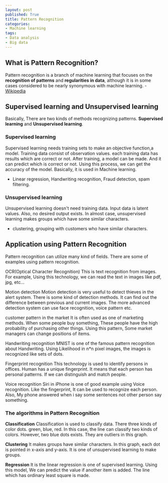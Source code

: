 ```yaml
---
layout: post
published: True
title: Pattern Recognition
categories:
- Machine learning
tags:
- Data analysis
- Big data
---
```


## What is Pattern Recognition?
Pattern recognition is a branch of machine learning that focuses on the **recognition of patterns** and **regularities in data**, although it is in some cases considered to be nearly synonymous with machine learning. - [Wikipedia](https://en.wikipedia.org/wiki/Pattern_recognition)


## Supervised learning and Unsupervised learning
Basically, There are two kinds of methods recognizing patterns. **Supervised learning** and **Unsupervised learning**.

### Supervised learning
Supervised learning needs training sets to make an objective function,a model. Training data consist of  observation values. each training data has results which are correct or not. After training, a model can be made. And it can predict which is correct or not. Using this process, we can get the accuracy of the model. Basically, it is used in Machine learning.

- Linear regression, Handwriting recognition, Fraud detection, spam filtering.

### Unsupervised learning
Unsupervised learning doesn't need training data. Input data is latent values. Also, no desired output exists. In almost case, unsupervised learning makes groups which have some similar characters.

- clustering, grouping with customers who have similar characters.

<!--more-->


## Application using Pattern Recognition
Pattern recognition can utilize many kind of fields. There are some of examples using pattern recognition.

OCR(Optical Character Recognition)
This is text recognition from images. For example, Using this technology, we can read the text in images like pdf, jpg, etc...

Motion detection
Motion detection is very useful to detect thieves in the alert system. There is some kind of detection methods. It can find out the difference between previous and current images. The more advanced detection system can use face recognition, voice pattern etc.        

customer pattern in the market
It is often used as one of marketing methods. When some people buy something, These people have the high probability of purchasing other things. Using this pattern, Some market managers can change positions of items.

Handwriting recognition
MNIST is one of the famous pattern recognition about Handwriting. Using Likelihood in n*n pixel images, the images is recognized like sets of dots.

Fingerprint recognition
This technology is used to identify persons in offices. Human has a unique fingerprint. It means that each person has personal patterns. If we can distinguish and match people.

Voice recognition
Siri in iPhone is one of good example using Voice recognition. Like the fingerprint, It can be used to recognize each person. Also, My phone answered when i say some sentences not other person say something.


### The algorithms in Pattern Recognition

**Classification**
Classification is used to classify data. There three kinds of color dots. green, blue, red. In this case, the line can classify two kinds of colors. However, two blue dots exists. They are outliers in this graph.

**Clustering**
It makes groups have similar characters. In this graph, each dot is pointed in x-axis and y-axis. It is one of unsupervised learning to make groups.

**Regression**
It is the linear regression is one of supervised learning. Using this model, We can predict the value if another item is added. The line which has ordinary least square is made.
